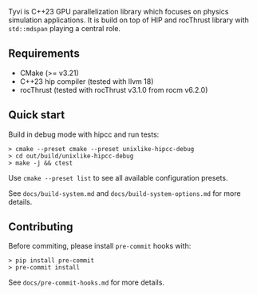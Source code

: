 Tyvi is C++23 GPU parallelization library which focuses on physics simulation applications.
It is build on top of HIP and rocThrust library with `std::mdspan` playing a central role.

## Requirements

- CMake (>= v3.21)
- C++23 hip compiler (tested with llvm 18)
- rocThrust (tested with rocThrust v3.1.0 from rocm v6.2.0)

## Quick start

Build in debug mode with hipcc and run tests:

```shell
> cmake --preset cmake --preset unixlike-hipcc-debug
> cd out/build/unixlike-hipcc-debug
> make -j && ctest
```

Use `cmake --preset list` to see all available configuration presets.

See `docs/build-system.md` and `docs/build-system-options.md` for more details.

## Contributing

Before commiting, please install `pre-commit` hooks with:

```shell
> pip install pre-commit
> pre-commit install
```

See `docs/pre-commit-hooks.md` for more details.
